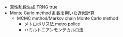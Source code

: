 - 真性乱数生成 TRNG true
- Monte Carlo method
    乱数を用いた近似計算
    - MCMC method/Markov chain Monte Carlo method
        - メトロポリス法 metro police
        - ハミルトニアンモンテカルロ法 